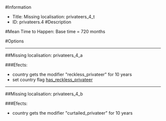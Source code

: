 #Information
 - Title: Missing localisation: privateers_4_t
 - ID: privateers.4
#Description

#Mean Time to Happen:
Base time = 720 months

#Options

___
##Missing localisation: privateers_4_a

###Efects:<ul><li>country gets the modifier "reckless_privateer" for 10 years</li><li>set country flag [has_reckless_privateer](../flags/has_reckless_privateer.md)</li></ul>

___
##Missing localisation: privateers_4_b

###Efects:<ul><li>country gets the modifier "curtailed_privateer" for 10 years</li></ul>
